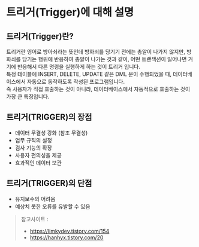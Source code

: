 # 트리거(Trigger)에 대해 설명

## 트리거(Trigger)란?
트리거란 영어로 방아쇠라는 뜻인데 방화쇠를 당기기 전에는 총알이 나가지 않지만, 방화쇠를 당기는 행위에 반응하여 총알이 나가는 것과 같이, 어떤 트랜잭션이 일어나면 거기에 반응해서 다른 명령을 실행하게 하는 것이 트리거 입니다. <br>
특정 테이블에 INSERT, DELETE, UPDATE 같은 DML 문이 수행되었을 때, 데이터베이스에서 자동으로 동작하도록 작성된 프로그램입니다. <br>
즉 사용자가 직접 호출하는 것이 아니라, 데이터베이스에서 자동적으로 호출하는 것이 가장 큰 특징입니다.

## 트리거(TRIGGER)의 장점
- 데이터 무결성 강화 (참조 무결성)
- 업무 규칙의 설정
- 검사 기능의 확장
- 사용자 편의성을 제공
- 효과적인 데이터 보관

## 트리거(TRIGGER)의 단점
- 유지보수의 어려움
- 예상치 못한 오류를 유발할 수 있음

> 참고사이트 : 
> - https://limkydev.tistory.com/154
> - https://hanhyx.tistory.com/20